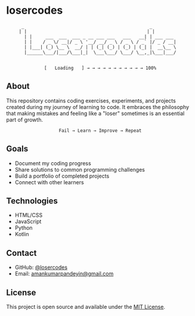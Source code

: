 # losercodes

<div align="center">

```
 _                                               _           
| |                                             | |          
| |     ___  ___  ___ _ __ ___ ___   ___   __| | ___ ___ 
| |    / _ \/ __|/ _ \ '__/ __/ _ \ / _ \ / _` |/ _ / __|
| |___| (_) \__ \  __/ | | (_| (_) | (_) | (_| |  __\__ \
|______\___/|___/\___|_|  \___\___/ \___/ \__,_|\___|___/
                                                          
```

```
[   Loading   ] → → → → → → → → → → → 100%
```

</div>

## About

This repository contains coding exercises, experiments, and projects created during my journey of learning to code. It embraces the philosophy that making mistakes and feeling like a "loser" sometimes is an essential part of growth.

<div align="center">

```
Fail → Learn → Improve → Repeat
```

</div>

## Goals

- Document my coding progress
- Share solutions to common programming challenges
- Build a portfolio of completed projects
- Connect with other learners

## Technologies

- HTML/CSS
- JavaScript
- Python
- Kotlin

## Contact

- GitHub: [@losercodes](https://github.com/losercodes)
- Email: amankumarpandeyin@gmail.com

## License

This project is open source and available under the [MIT License](LICENSE).
